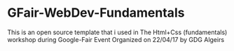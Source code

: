 # GFair-WebDev-Fundamentals
This is an open source template that i used in The Html+Css (fundamentals) workshop during  Google-Fair Event Organized on 22/04/17 by GDG Algeirs
